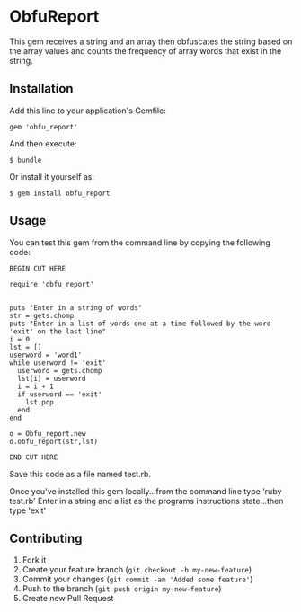 # ObfuReport

This gem receives a string and an array then obfuscates the string based on the array values and counts the frequency of array words that exist in the string.

## Installation

Add this line to your application's Gemfile:

    gem 'obfu_report'

And then execute:

    $ bundle

Or install it yourself as:

    $ gem install obfu_report

## Usage

You can test this gem from the command line by copying the following code:

    BEGIN CUT HERE

    require 'obfu_report'


    puts "Enter in a string of words"
    str = gets.chomp
    puts "Enter in a list of words one at a time followed by the word 'exit' on the last line"
    i = 0
    lst = []
    userword = 'word1'
    while userword != 'exit'
      userword = gets.chomp
      lst[i] = userword
      i = i + 1
      if userword == 'exit'
        lst.pop
      end
    end

    o = Obfu_report.new
    o.obfu_report(str,lst)
    
    END CUT HERE

Save this code as a file named test.rb.

Once you've installed this gem locally...from the command line type 'ruby test.rb'
Enter in a string and a list as the programs instructions state...then type 'exit'


## Contributing

1. Fork it
2. Create your feature branch (`git checkout -b my-new-feature`)
3. Commit your changes (`git commit -am 'Added some feature'`)
4. Push to the branch (`git push origin my-new-feature`)
5. Create new Pull Request
